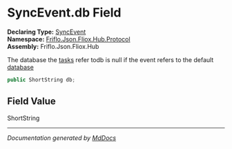﻿<!--  
  <auto-generated>   
    The contents of this file were generated by a tool.  
    Changes to this file may be list if the file is regenerated  
  </auto-generated>   
-->

# SyncEvent.db Field

**Declaring Type:** [SyncEvent](../index.md)  
**Namespace:** [Friflo.Json.Fliox.Hub.Protocol](../../index.md)  
**Assembly:** Friflo.Json.Fliox.Hub

The database the [tasks](tasks.md) refer todb is null if the event refers to the default [database](../../../Host/FlioxHub/fields/database.md)

```csharp
public ShortString db;
```

## Field Value

ShortString

___

*Documentation generated by [MdDocs](https://github.com/ap0llo/mddocs)*
